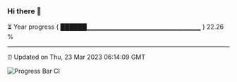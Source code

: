 ### Hi there 👋

⏳ Year progress { ██████▁▁▁▁▁▁▁▁▁▁▁▁▁▁▁▁▁▁▁▁▁▁▁▁ } 22.26 %

---

⏰ Updated on Thu, 23 Mar 2023 06:14:09 GMT

![Progress Bar CI](https://github.com/liununu/liununu/workflows/Progress%20Bar%20CI/badge.svg)
